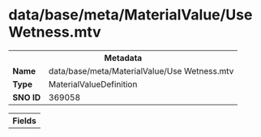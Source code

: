 <h1>data/base/meta/MaterialValue/Use Wetness.mtv</h1><table><tr><th colspan="100%">Metadata</th></tr><tr><td><b>Name</b></td><td>data/base/meta/MaterialValue/Use Wetness.mtv</td></tr><tr><td><b>Type</b></td><td>MaterialValueDefinition</td></tr><tr><td><b>SNO ID</b></td><td>369058</td></tr></table>

<table><tr><th colspan="100%">Fields</th></tr></table>


